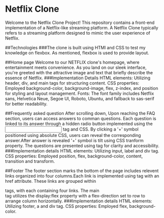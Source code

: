 # Netflix Clone

Welcome to the Netflix Clone Project! This repository contains a front-end implementation of a Netflix-like streaming platform.
A Netflix Clone typically refers to a streaming platform designed to mimic the user experience of Netflix.

##Technologies
###The clone is built using HTMl and CSS to test my knowledge on flexbox. As mentioned, flexbox is used to provide layout.

##Home page
Welcome to our NETFLIX clone's homepage, where entertainment meets convenience. As you land on our sleek interface, you're greeted with the attractive image and text that briefly describe the essence of Netflix.
###Implementation Details
HTML elements: Utilizing header, div, and main tags for structuring content.
CSS properties: Employed background-color, background-image, flex, z-index, and position for styling and layout management.
Fonts: The font family includes Netflix sans, Helvetica Neue, Segoe UI, Roboto, Ubuntu, and fallback to sas-serif for better readability.


##Frequently asked question
After scrolling down, Upon reaching the FAQ section, users can access answers to comman questions. Each question is linked to its answer through a hidden radio button implemented using the <input> tag and CSS. By clicking a '+' symbol positioned using absolute CSS, users can reveal the corresponding answer.After answer is revealed '+' symbol is tilt using CSS tranform property. The questions are presented using <label> tag for clarity and accessibility.
###Implementation details
HTML elements: Utilizing input, label and div tag.
CSS properties: Employed position, flex, background-color, content, transition and transform.


##Footer
The footer section marks the bottom of the page includes relevent links organized into four columns.Each link is implemented using <a> tag with an href attribute. These links are grouped within <div> tags, with each containing four links. The main <div> tag utilizes the display:flex property with a flex-direction set to row to arrange column horizontally.
###Implementation details
HTML elements: Utilizing footer, a and div tag.
CSS properties: Employed flex, background-color.



